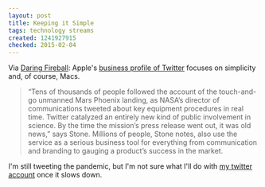 ```yaml
---
layout: post
title: Keeping it Simple
tags: technology streams
created: 1241927915
checked: 2015-02-04
---
```

Via [Daring Fireball](http://daringfireball.net/linked/2009/04/30/apple-twitter):  Apple's [business profile of Twitter](https://web.archive.org/web/20110316170555/http://www.apple.com/business/profiles/twitter/) focuses on simplicity and, of course, Macs.  

> “Tens of thousands of people followed the account of the touch-and-go unmanned Mars Phoenix landing, as NASA’s director of communications tweeted about key equipment procedures in real time. Twitter catalyzed an entirely new kind of public involvement in science. <!--break--> By the time the mission’s press release went out, it was old news,” says Stone. Millions of people, Stone notes, also use the service as a serious business tool for everything from communication and branding to gauging a product’s success in the market.

I'm still tweeting the pandemic, but I'm not sure what I'll do with [my twitter account](http://twitter.com/mcdemarco) once it slows down.
